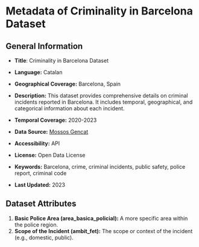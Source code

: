 # Metadata of Criminality in Barcelona Dataset


## General Information

+ **Title**: Criminality in Barcelona Dataset
  
+ **Language:** Catalan

+ **Geographical Coverage:** Barcelona, Spain

+ **Description:** This dataset provides comprehensive details on criminal incidents reported in Barcelona. It includes temporal, geographical, and categorical information about each incident. 

+ **Temporal Coverage:** 2020-2023

+ **Data Source:** [Mossos Gencat](https://mossos.gencat.cat/)

+ **Accessibility:** API

+ **License:** Open Data License

+ **Keywords:** Barcelona, crime, criminal incidents, public safety, police report, criminal code

+ **Last Updated:** 2023


## Dataset Attributes

1. **Basic Police Area (area_basica_policial):** A more specific area within the police region.
2. **Scope of the Incident (ambit_fet):** The scope or context of the incident (e.g., domestic, public).
